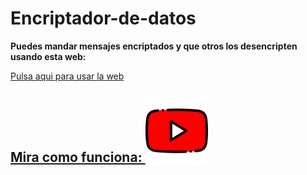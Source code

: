 
# Encriptador-de-datos

<p><b>Puedes mandar mensajes encriptados y que otros los desencripten usando esta web:</b></p>
  <p><a href="https://lionelstaricoff.github.io/Encriptador-de-datos/" target="_blank">Pulsa aqui para usar la web</a></p>
<h2><a href="https://youtu.be/qppeghylp10?si=VrIvfdSzvUXRsmkV"  target="_blank"> Mira como funciona: <img src="https://github.com/LionelStaricoff/conversor/blob/main/youtube.png?raw=true"  alt="enlace a youtube" width="100" height="100"> </a></h2> 


